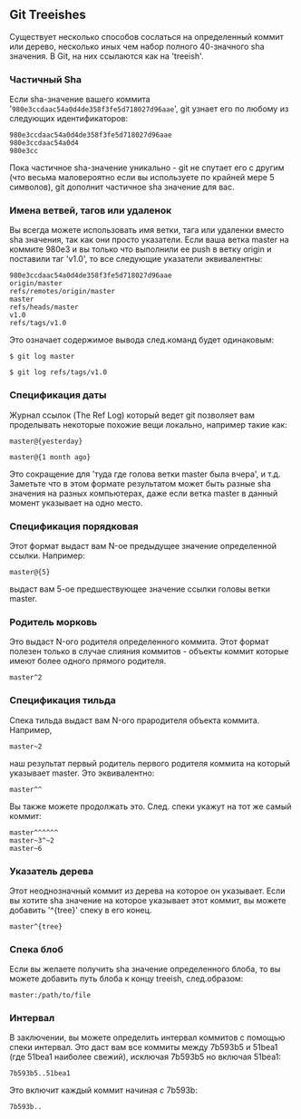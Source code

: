 ## Git Treeishes ##

Существует несколько способов сослаться на определенный коммит или дерево, несколько иных чем набор полного 40-значного sha значения.  В Git, на них ссылаются как на 'treeish'.

### Частичный Sha ###

Если sha-значение вашего коммита '<code>980e3ccdaac54a0d4de358f3fe5d718027d96aae</code>', git узнает его по любому из следующих идентификаторов:

	980e3ccdaac54a0d4de358f3fe5d718027d96aae
	980e3ccdaac54a0d4
	980e3cc

Пока частичное sha-значение уникально - git не спутает его с другим (что весьма маловероятно если вы используете по крайней мере 5 символов), git дополнит частичное sha значение для вас.

### Имена ветвей, тагов или удаленок ###

Вы всегда можете использовать имя ветки, тага или удаленки вместо sha значения, так как они просто указатели. Если ваша ветка master на коммите 980e3 и вы только что выполнили ее push в ветку origin и поставили таг 'v1.0', то все следующие указатели эквивалентны:

	980e3ccdaac54a0d4de358f3fe5d718027d96aae
	origin/master
	refs/remotes/origin/master
	master
	refs/heads/master
	v1.0
	refs/tags/v1.0
	
Это означает содержимое вывода след.команд будет одинаковым:

	$ git log master
	
	$ git log refs/tags/v1.0
	
### Спецификация даты ###

Журнал ссылок (The Ref Log) который ведет git позволяет вам проделывать некоторые похожие вещи локально, например такие как: 

	master@{yesterday}

	master@{1 month ago}
	
Это сокращение для 'туда где голова ветки master была вчера', и т.д. Заметьте что в этом формате результатом может быть разные sha значения на разных компьютерах, даже если ветка master в данный момент указывает на одно место.

### Спецификация порядковая ###

Этот формат выдаст вам N-ое предыдущее значение определенной ссылки.
Например:

	master@{5}

выдаст вам 5-ое предшествующее значение ссылки головы ветки master.
	
### Родитель морковь ###

Это выдаст N-ого родителя определенного коммита. Этот формат полезен только в случае слияния коммитов - объекты коммит которые имеют более одного прямого родителя.

	master^2
	
	
### Спецификация тильда ###

Спека тильда выдаст вам N-ого прародителя объекта коммита. Например,

	master~2
	
наш результат первый родитель первого родителя коммита на который указывает master. Это эквивалентно:

	master^^

Вы также можете продолжать это. След. спеки укажут на тот же самый коммит:

	master^^^^^^
	master~3^~2
	master~6

### Указатель дерева ###

Этот неоднозначный коммит из дерева на которое он указывает. Если вы хотите sha значение на которое указывает этот коммит, вы можете добавить '^{tree}' спеку в его конец.

	master^{tree}

### Спека блоб ###

Если вы желаете получить sha значение определенного блоба, то вы можете добавить путь блоба к концу treeish, след.образом:

	master:/path/to/file
	
### Интервал ###

В заключении, вы можете определить интервал коммитов с помощью спеки интервал. Это даст вам все коммиты между 7b593b5 и 51bea1 (где 51bea1 наиболее свежий), исключая 7b593b5 но включая 51bea1:

	7b593b5..51bea1

Это включит каждый коммит начиная *с* 7b593b:

	7b593b.. 
	
	